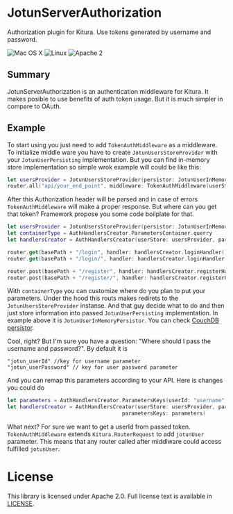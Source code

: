 # JotunServerAuthorization
Authorization plugin for Kitura. Use tokens generated by username and password.

![Mac OS X](https://img.shields.io/badge/os-Mac%20OS%20X-green.svg?style=flat)
![Linux](https://img.shields.io/badge/os-linux-green.svg?style=flat)
![Apache 2](https://img.shields.io/badge/license-Apache2-blue.svg?style=flat)

## Summary
JotunServerAuthorization is an authentication middleware for Kitura. It makes posible to use benefits of auth token usage. But it is much simpler in compare to OAuth. 

## Example

To start using you just need to add `TokenAuthMiddleware` as a middleware. To initialize middle ware you have to create `JotunUsersStoreProvider` with your `JotunUserPersisting` implementation. But you can find in-memory store implementation so simple wrok example will could be like this:

```swift
let usersProvider = JotunUsersStoreProvider(persistor: JotunUserInMemoryPersistor.shared)
router.all("api/your_end_point", middleware: TokenAuthMiddleware(userStore: usersProvider))
```
After this Authorization header will be parsed and in case of errors `TokenAuthMiddleware` will make a proper response.
But where can you get that token? Framework propose you some code boilplate for that.

```swift
let usersProvider = JotunUsersStoreProvider(persistor: JotunUserInMemoryPersistor.shared)
let containerType = AuthHandlersCreator.ParametersContainer.querry
let handlersCreator = AuthHandlersCreator(userStore: usersProvider, parametersContainer: containerType)

router.get(basePath + "/login", handler: handlersCreator.loginHandler())
router.get(basePath + "/login/", handler: handlersCreator.loginHandler())

router.post(basePath + "/register", handler: handlersCreator.registerHandler())
router.post(basePath + "/register/", handler: handlersCreator.registerHandler())
```
With `containerType` you can customize where do you plan to put your parameters. 
Under the hood this routs makes redirets to the `JotunUsersStoreProvider` instanse. And that guy decide what to do and then just store information into passed `JotunUserPersisting` implementation. In example above it is `JotunUserInMemoryPersistor`.
You can check [CouchDB persistor](https://github.com/JotunHuset/JotunServer-Authorization-CouchDB). 

Cool, right? But I'm sure you have a question: "Where should I pass the username and password?". By default it is 
```
"jotun_userId" //key for username parameter
"jotun_userPassword" // key for user password parameter
```
And you can remap this parameters according to your API. Here is changes you could do
```swift
let parameters = AuthHandlersCreator.ParametersKeys(userId: "username", password: "password")
let handlersCreator = AuthHandlersCreator(userStore: usersProvider, parametersContainer: containerType, 
                                     parametersKeys: parameters)
```
What next? For sure we want to get a userId from passed token. `TokenAuthMiddleware` extends `Kitura.RouterRequest` to add `jotunUser` parameter. This means that any router called after middlware could access fulfilled `jotunUser`. 

# License

This library is licensed under Apache 2.0. Full license text is available in [LICENSE](LICENSE).

